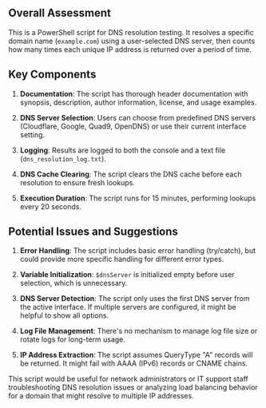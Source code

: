 ## Overall Assessment
This is a PowerShell script for DNS resolution testing. It resolves a specific domain name (`example.com`) using a user-selected DNS server, then counts how many times each unique IP address is returned over a period of time.
## Key Components

1. **Documentation**: The script has thorough header documentation with synopsis, description, author information, license, and usage examples.

2. **DNS Server Selection**: Users can choose from predefined DNS servers (Cloudflare, Google, Quad9, OpenDNS) or use their current interface setting.

3. **Logging**: Results are logged to both the console and a text file (`dns_resolution_log.txt`).

4. **DNS Cache Clearing**: The script clears the DNS cache before each resolution to ensure fresh lookups.

5. **Execution Duration**: The script runs for 15 minutes, performing lookups every 20 seconds.

## Potential Issues and Suggestions

1. **Error Handling**: The script includes basic error handling (try/catch), but could provide more specific handling for different error types.

2. **Variable Initialization**: `$dnsServer` is initialized empty before user selection, which is unnecessary.

3. **DNS Server Detection**: The script only uses the first DNS server from the active interface. If multiple servers are configured, it might be helpful to show all options.

4. **Log File Management**: There's no mechanism to manage log file size or rotate logs for long-term usage.

5. **IP Address Extraction**: The script assumes QueryType "A" records will be returned. It might fail with AAAA (IPv6) records or CNAME chains.

This script would be useful for network administrators or IT support staff troubleshooting DNS resolution issues or analyzing load balancing behavior for a domain that might resolve to multiple IP addresses.
